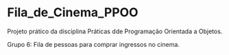 # Fila_de_Cinema_PPOO

Projeto prático da disciplina Práticas dde Programação Orientada a Objetos.

Grupo 6: Fila de pessoas para comprar ingressos no cinema.
